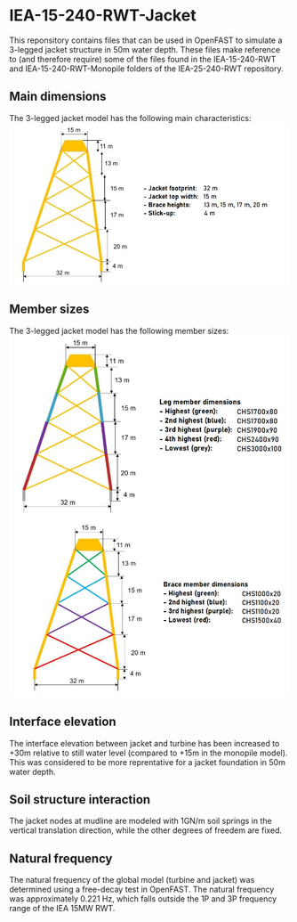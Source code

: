 # IEA-15-240-RWT-Jacket
This reponsitory contains files that can be used in OpenFAST to simulate a 3-legged jacket structure in 50m water depth. These files make reference to (and therefore require) some of the files found in the IEA-15-240-RWT and IEA-15-240-RWT-Monopile folders of the IEA-25-240-RWT repository.

## Main dimensions
The 3-legged jacket model has the following main characteristics:
![Main Jacket Dimensions](https://github.com/mmrocze2/IEA-15-240-RWT-Jacket/blob/main/images/jacketdimensions.JPG?raw=true)

## Member sizes
The 3-legged jacket model has the following member sizes:
![Leg Member Dimensions](https://github.com/mmrocze2/IEA-15-240-RWT-Jacket/blob/main/images/legmembers.JPG?raw=true)
![Brace Member Dimensions](https://github.com/mmrocze2/IEA-15-240-RWT-Jacket/blob/main/images/bracemembers.JPG?raw=true)

## Interface elevation
The interface elevation between jacket and turbine has been increased to +30m relative to still water level (compared to +15m in the monopile model). This was considered to be more reprentative for a jacket foundation in 50m water depth.  

## Soil structure interaction
The jacket nodes at mudline are modeled with 1GN/m soil springs in the vertical translation direction, while the other degrees of freedem are fixed.

## Natural frequency
The natural frequency of the global model (turbine and jacket) was determined using a free-decay test in OpenFAST. The natural frequency was approximately 0.221 Hz, which falls outside the 1P and 3P frequency range of the IEA 15MW RWT.

